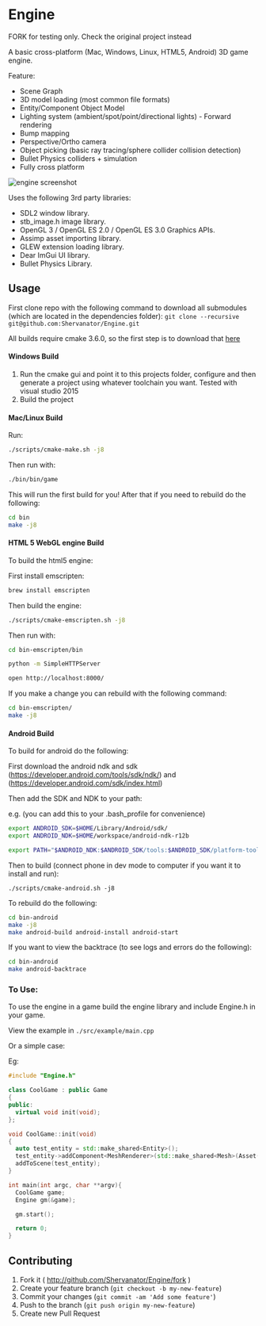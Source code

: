 # Engine

FORK for testing only. Check the original project instead

A basic cross-platform (Mac, Windows, Linux, HTML5, Android) 3D game engine.



Feature:

* Scene Graph
* 3D model loading (most common file formats)
* Entity/Component Object Model
* Lighting system (ambient/spot/point/directional lights) - Forward rendering
* Bump mapping
* Perspective/Ortho camera
* Object picking (basic ray tracing/sphere collider collision detection)
* Bullet Physics colliders + simulation
* Fully cross platform

![engine screenshot](https://cloud.githubusercontent.com/assets/1892180/19194155/843d0b7a-8cf8-11e6-9c1e-0982058c4594.png)

Uses the following 3rd party libraries:

* SDL2 window library.
* stb_image.h image library.
* OpenGL 3 / OpenGL ES 2.0 / OpenGL ES 3.0 Graphics APIs.
* Assimp asset importing library.
* GLEW extension loading library.
* Dear ImGui UI library.
* Bullet Physics Library.

## Usage

First clone repo with the following command to download all submodules (which are located in the dependencies folder):
`git clone --recursive git@github.com:Shervanator/Engine.git`

All builds require cmake 3.6.0, so the first step is to download that [here](https://cmake.org/download/)

#### Windows Build

1. Run the cmake gui and point it to this projects folder, configure and then generate a project using whatever toolchain you want. Tested with visual studio 2015
2. Build the project

#### Mac/Linux Build

Run:

```bash
./scripts/cmake-make.sh -j8
```

Then run with:

```bash
./bin/bin/game
```

This will run the first build for you! After that if you need to rebuild do the following:

```bash
cd bin
make -j8
```

#### HTML 5 WebGL engine Build

To build the html5 engine:

First install emscripten:

```bash
brew install emscripten
```

Then build the engine:

```bash
./scripts/cmake-emscripten.sh -j8
```

Then run with:

```bash
cd bin-emscripten/bin

python -m SimpleHTTPServer

open http://localhost:8000/
```

If you make a change you can rebuild with the following command:

```bash
cd bin-emscripten/
make -j8
```

#### Android Build

To build for android do the following:

First download the android ndk and sdk (https://developer.android.com/tools/sdk/ndk/) and (https://developer.android.com/sdk/index.html)

Then add the SDK and NDK to your path:

e.g. (you can add this to your .bash_profile for convenience)

```bash
export ANDROID_SDK=$HOME/Library/Android/sdk/
export ANDROID_NDK=$HOME/workspace/android-ndk-r12b

export PATH="$ANDROID_NDK:$ANDROID_SDK/tools:$ANDROID_SDK/platform-tools:$PATH"
```

Then to build (connect phone in dev mode to computer if you want it to install and run):

```
./scripts/cmake-android.sh -j8
```

To rebuild do the following:

```bash
cd bin-android
make -j8
make android-build android-install android-start
```

If you want to view the backtrace (to see logs and errors do the following):

```bash
cd bin-android
make android-backtrace
```

### To Use:

To use the engine in a game build the engine library and include Engine.h in your game.

View the example in `./src/example/main.cpp`

Or a simple case:

Eg:

```c++
#include "Engine.h"

class CoolGame : public Game
{
public:
  virtual void init(void);
};

void CoolGame::init(void)
{
  auto test_entity = std::make_shared<Entity>();
  test_entity->addComponent<MeshRenderer>(std::make_shared<Mesh>(Asset("../assets/monkey3.obj")), std::make_shared<Texture>(Asset("../assets/t.jpg")));
  addToScene(test_entity);
}

int main(int argc, char **argv){
  CoolGame game;
  Engine gm(&game);

  gm.start();

  return 0;
}
```

## Contributing

1. Fork it ( http://github.com/Shervanator/Engine/fork )
2. Create your feature branch (`git checkout -b my-new-feature`)
3. Commit your changes (`git commit -am 'Add some feature'`)
4. Push to the branch (`git push origin my-new-feature`)
5. Create new Pull Request
